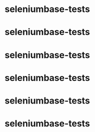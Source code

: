 # seleniumbase-tests
# seleniumbase-tests
# seleniumbase-tests
# seleniumbase-tests
# seleniumbase-tests
# seleniumbase-tests
